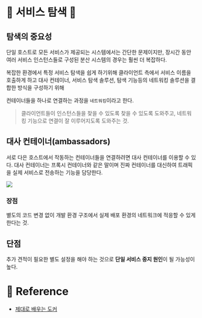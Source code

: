 # 🐋 서비스 탐색 🐋

## 탐색의 중요성

단일 호스트로 모든 서비스가 제공되는 시스템에서는 간단한 문제이지만, 
장시간 동안 여러 서비스 인스턴스들로 구성된 분산 시스템의 경우는 훨씬 더 복잡하다.

복잡한 환경에서 특정 서비스 탐색을 쉽게 하기위해 클라이언트 측에서 서비스 이름을 호출하게 하고
대사 컨테이너, 서비스 탐색 솔루션, 탐색 기능등의 네트워킹 솔루션을 결합한 방식을 구성하기 위해

컨테이너들을 하나로 연결하는 과정을 `네트워킹`이라고 한다.

> 클라이언트들이 인스턴스들을 찾을 수 있도록 찾을 수 있도록 도와주고, 네트워킹 기능으로 연결이 잘 이루어지도록 도와주는 것.

## 대사 컨테이너(ambassadors)

서로 다은 호스트에서 작동하는 컨테이너들을 연결하려면 대사 컨테이너를 이용할 수 있다.
대사 컨테이너는 프록시 컨테이너와 같은 말이며 진짜 컨테이너를 대신하여 트래픽을 실제 서비스로 전송하는 기능을 담당한다.


![](https://www.oreilly.com/content/wp-content/uploads/sites/2/2019/06/dnsd_0503-94cd1a84563c20456a2c2b1d5574dfa0.png)



### 장점
별도의 코드 변경 없이 개발 환경 구조에서 실제 배포 환경의 네트워크에 적응할 수 있게 한다는 것.

## 단점
추가 견적이 필요한 별도 설정을 해야 하는 것으로 **단일 서비스 중지 원인**이 될 가능성이 높다.

# 🐋 Reference
- [제대로 배우는 도커](http://www.yes24.com/Product/Goods/34648781)